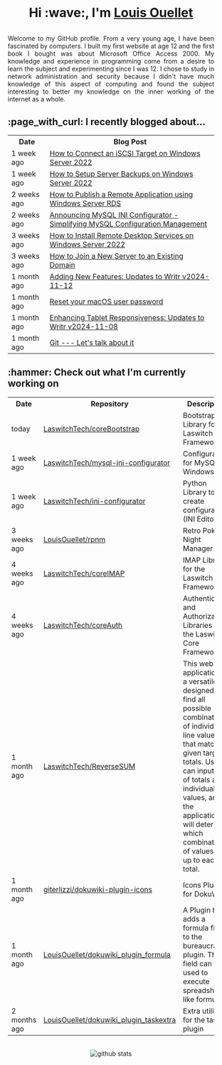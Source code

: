 <div align="center" style="padding: 20px;">
    <h1 style="padding-bottom: 0px; margin-bottom: 32px;">
        Hi :wave:, I'm <a href="https://laswitchtech.com">Louis Ouellet</a>
    </h1>
    <p align="justify">
        Welcome to my GitHub profile. From a very young age, I have been fascinated by computers. I built my first website at age 12 and the first book I bought was about Microsoft Office Access 2000. My knowledge and experience in programming come from a desire to learn the subject and experimenting since I was 12. I chose to study in network administration and security because I didn't have much knowledge of this aspect of computing and found the subject interesting to better my knowledge on the inner working of the internet as a whole.
    </p>
    <p align="justify">
        <h2 align="left">:page_with_curl: I recently blogged about...</h2>
        <table>
            <tr>
                <th>Date</th>
                <th>Blog Post</th>
            </tr>
            <tr>
                <td>1 week ago</td>
                <td><a href="https://laswitchtech.com/en/blog/2024/12/06/how-to-connect-an-iscsi-target-on-windows-server-2022#">How to Connect an iSCSI Target on Windows Server 2022</a></td>
            </tr><tr>
                <td>1 week ago</td>
                <td><a href="https://laswitchtech.com/en/blog/2024/12/06/how-to-setup-server-backups-on-windows-server-2022#">How to Setup Server Backups on Windows Server 2022</a></td>
            </tr><tr>
                <td>2 weeks ago</td>
                <td><a href="https://laswitchtech.com/en/blog/2024/11/29/how-to-publish-a-remote-application-using-windows-server-rds#">How to Publish a Remote Application using Windows Server RDS</a></td>
            </tr><tr>
                <td>2 weeks ago</td>
                <td><a href="https://laswitchtech.com/en/blog/2024/11/29/announcing-mysql-ini-configurator-simplifying-mysql-configuration-management#">Announcing MySQL INI Configurator - Simplifying MySQL Configuration Management</a></td>
            </tr><tr>
                <td>3 weeks ago</td>
                <td><a href="https://laswitchtech.com/en/blog/2024/11/27/how-to-install-remote-desktop-services-on-windows-server-2022#">How to Install Remote Desktop Services on Windows Server 2022</a></td>
            </tr><tr>
                <td>3 weeks ago</td>
                <td><a href="https://laswitchtech.com/en/blog/2024/11/26/how-to-join-a-new-server-to-an-existing-domain#">How to Join a New Server to an Existing Domain</a></td>
            </tr><tr>
                <td>1 month ago</td>
                <td><a href="https://laswitchtech.com/en/blog/2024/11/12/adding-new-features/updates-to-writr-v2024-11-12#">Adding New Features: Updates to Writr v2024-11-12</a></td>
            </tr><tr>
                <td>1 month ago</td>
                <td><a href="https://laswitchtech.com/en/blog/2024/11/11/reset-your-macos-user-password#">Reset your macOS user password</a></td>
            </tr><tr>
                <td>1 month ago</td>
                <td><a href="https://laswitchtech.com/en/blog/2024/11/08/enhancing-tablet-responsiveness/updates-to-writr-v2024-11-08#">Enhancing Tablet Responsiveness: Updates to Writr v2024-11-08</a></td>
            </tr><tr>
                <td>1 month ago</td>
                <td><a href="https://laswitchtech.com/en/blog/2024/11/07/git-let-s-talk-about-it#">Git --- Let&#39;s talk about it</a></td>
            </tr>
        </table>
    </p>
    <p align="justify">
        <h2 align="left">:hammer: Check out what I'm currently working on</h2>
        <table>
            <tr>
                <th>Date</th>
                <th>Repository</th>
                <th>Description</th>
            </tr>
            <tr>
                <td>today</td>
                <td><a href="https://github.com/LaswitchTech/coreBootstrap">LaswitchTech/coreBootstrap</a></td>
                <td>Bootstrap Library for the Laswitch Core Framework</td>
            </tr><tr>
                <td>1 week ago</td>
                <td><a href="https://github.com/LaswitchTech/mysql-ini-configurator">LaswitchTech/mysql-ini-configurator</a></td>
                <td>Configurator for MySQL on Windows</td>
            </tr><tr>
                <td>1 week ago</td>
                <td><a href="https://github.com/LaswitchTech/ini-configurator">LaswitchTech/ini-configurator</a></td>
                <td>Python Library to create configurators (INI Editors)</td>
            </tr><tr>
                <td>3 weeks ago</td>
                <td><a href="https://github.com/LouisOuellet/rpnm">LouisOuellet/rpnm</a></td>
                <td>Retro Poker Night Manager</td>
            </tr><tr>
                <td>4 weeks ago</td>
                <td><a href="https://github.com/LaswitchTech/coreIMAP">LaswitchTech/coreIMAP</a></td>
                <td>IMAP Library for the Laswitch Core Framework</td>
            </tr><tr>
                <td>4 weeks ago</td>
                <td><a href="https://github.com/LaswitchTech/coreAuth">LaswitchTech/coreAuth</a></td>
                <td>Authentication and Authorization Libraries for the Laswitch Core Framework</td>
            </tr><tr>
                <td>1 month ago</td>
                <td><a href="https://github.com/LaswitchTech/ReverseSUM">LaswitchTech/ReverseSUM</a></td>
                <td>This web application is a versatile tool designed to find all possible combinations of individual line values that match given target totals. Users can input lists of totals and individual values, and the application will determine which combinations of values add up to each total.</td>
            </tr><tr>
                <td>1 month ago</td>
                <td><a href="https://github.com/giterlizzi/dokuwiki-plugin-icons">giterlizzi/dokuwiki-plugin-icons</a></td>
                <td>Icons Plugin for DokuWiki</td>
            </tr><tr>
                <td>1 month ago</td>
                <td><a href="https://github.com/LouisOuellet/dokuwiki_plugin_formula">LouisOuellet/dokuwiki_plugin_formula</a></td>
                <td>A Plugin that adds a formula field to the bureaucracy plugin. This field can be used to execute spreadsheet like formulas.</td>
            </tr><tr>
                <td>2 months ago</td>
                <td><a href="https://github.com/LouisOuellet/dokuwiki_plugin_taskextra">LouisOuellet/dokuwiki_plugin_taskextra</a></td>
                <td>Extra utilities for the task plugin</td>
            </tr>
        </table>
    </p>
    <p align="center" style="margin-top: 32px;">
        <img src="https://github-readme-stats.vercel.app/api?username=LouisOuellet&show_icons=true&rank_icon=github&hide_title=true&theme=holi" alt="github stats">
    </p>
</div>
